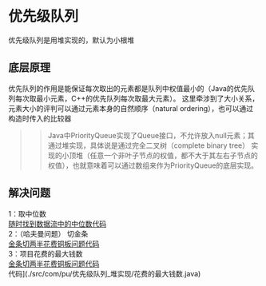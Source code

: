 # 优先级队列
  优先级队列是用堆实现的，默认为小根堆
## 底层原理
  优先队列的作用是能保证每次取出的元素都是队列中权值最小的（Java的优先队列每次取最小元素，C++的优先队列每次取最大元素）。
这里牵涉到了大小关系，元素大小的评判可以通过元素本身的自然顺序（natural ordering），也可以通过构造时传入的比较器
  >> Java中PriorityQueue实现了Queue接口，不允许放入null元素；其通过堆实现，具体说是通过完全二叉树（complete binary tree）
  实现的小顶堆（任意一个非叶子节点的权值，都不大于其左右子节点的权值），也就意味着可以通过数组来作为PriorityQueue的底层实现。
## 解决问题
  1：取中位数<br>
    [随时找到数据流中的中位数代码](./src/com/pu/优先级队列_堆实现/随时找到数据流中的中位数.java)<br>
  2：（哈夫曼问题） 切金条<br>
    [金条切两半花费铜板问题代码](./src/com/pu/优先级队列_堆实现/金条切两半花费铜板问题.java)<br>
  3：项目花费的最大钱数<br>
    [金条切两半花费铜板问题代码](./src/com/pu/优先级队列_堆实现/金条切两半花费铜板问题.java)<br>代码](./src/com/pu/优先级队列_堆实现/花费的最大钱数.java)<br>
